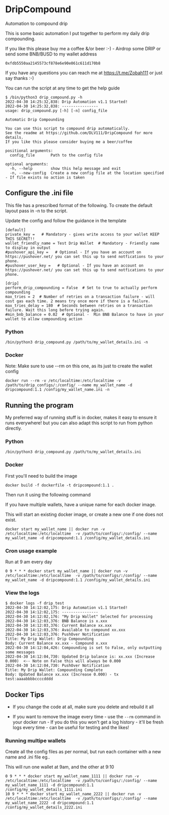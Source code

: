 # DripCompound
Automation to compound drip

This is some basic automation I put together to perform my daily drip compounding.

If you like this please buy me a coffee &/or beer :-) - Airdrop some DRIP or send some BNB/BUSD to my wallet address

`0xfdb5550aa2145573cf878e6e90e061c611d170b8`

If you have any questions you can reach me at https://t.me/Zobah111 or just say thanks :-)

You can run the script at any time to get the help guide

```
$ /bin/python3 drip_compound.py -h
2022-04-30 14:25:32,838: Drip Automation v1.1 Started!
2022-04-30 14:25:32,838: ----------------
usage: drip_compound.py [-h] [-n] config_file

Automatic Drip Compounding

You can use this script to compound drip automatically.
See the readme at https://github.com/DLV111/DripCompound for more details.
If you like this please consider buying me a beer/coffee

positional arguments:
  config_file       Path to the config file

optional arguments:
  -h, --help        show this help message and exit
  -n, --new-config  Create a new config file at the location specified - If file exists no action is taken
```

## Configure the .ini file

This file has a prescribed format of the following. To create the default layout pass in -n to the script.

Update the config and follow the guidance in the template

```
[default]
private_key =   # Mandatory - gives write access to your wallet KEEP THIS SECRET!!
wallet_friendly_name = Test Drip Wallet  # Mandatory - Friendly name to display in output
#pushover_api_key =   # Optional - If you have an account on https://pushover.net/ you can set this up to send notfications to your phone.
#pushover_user_key =   # Optional - If you have an account on https://pushover.net/ you can set this up to send notfications to your phone.

[drip]
perform_drip_compounding = False  # Set to true to actually perform compounding
max_tries = 2  # Number of retries on a transaction failure - will cost gas each time. 2 means try once more if there is a failure.
max_tries_delay = 180  # Seconds between retries on a transaction failure. Wait this long before trying again.
#min_bnb_balance = 0.02  # Optional -  Min BNB Balance to have in your wallet to allow compounding action
```

### Python

```
/bin/python3 drip_compound.py /path/to/my_wallet_details.ini -n
```

### Docker

Note: Make sure to use --rm on this one, as its just to create the wallet config

```
docker run --rm -v /etc/localtime:/etc/localtime -v /path/to/drip_configs/:/config/ --name my_wallet_name -d dripcompound:1.1 /config/my_wallet_name.ini -n
```

## Running the program

My preferred way of running stuff is in docker, makes it easy to ensure it runs everywhere! but you can also adapt this script to run from python directly.

### Python

```
/bin/python3 drip_compound.py /path/to/my_wallet_details.ini
```

### Docker

First you'll need to build the image

```
docker build -f dockerfile -t dripcompound:1.1 .
```

Then run it using the following command

If you have multiple wallets, have a unique name for each docker image.

This will start an existing docker image, or create a new one if one does not exist.

```
docker start my_wallet_name || docker run -v /etc/localtime:/etc/localtime  -v /path/to/configs/:/config/ --name my_wallet_name -d dripcompound:1.1 /config/my_wallet_details.ini
```

### Cron usage example

Run at 9 am every day

```
0 9 * * * docker start my_wallet_name || docker run -v /etc/localtime:/etc/localtime  -v /path/to/configs/:/config/ --name my_wallet_name -d dripcompound:1.1 /config/my_wallet_details.ini
```

### View the logs

```
$ docker logs -f drip_test
2022-04-30 14:12:02,175: Drip Automation v1.1 Started!
2022-04-30 14:12:02,175: ----------------
2022-04-30 14:12:02,176: "My Drip Wallet" Selected for processing
2022-04-30 14:12:03,376: BNB Balance is x.xxx
2022-04-30 14:12:03,376: Current Balance xx.xxx
2022-04-30 14:12:03,376: Available to compound xx.xxx
2022-04-30 14:12:03,376: PushOver Notification
Title: My Drip Wallet: Drip Compounding
Body: Current Balance xx.xxx - Compound x.xxx
2022-04-30 14:12:04,426: Compounding is set to False, only outputting some messages
2022-04-30 14:12:04,730: Updated Drip balance is: xx.xxx (Increase 0.000)  <-- Note on False this will always be 0.000
2022-04-30 14:12:04,730: PushOver Notification
Title: My Drip Wallet: Compounding Complete
Body: Updated Balance xx.xxx (Increase 0.000) - tx test:aaaabbbbccccdddd
```

## Docker Tips

* If you change the code at all, make sure you delete and rebuild it all

* If you want to remove the image every time - use the ``--rm`` command in your docker run - If you do this you won't get a log history - it'll be fresh logs every time - can be useful for testing and the likes!

### Running multipe wallets

Create all the config files as per normal, but run each container with a new name and .ini file eg..

This will run one wallet at 9am, and the other at 9:10

```
0 9 * * * docker start my_wallet_name_1111 || docker run -v /etc/localtime:/etc/localtime  -v /path/to/configs/:/config/ --name my_wallet_name_1111 -d dripcompound:1.1 /config/my_wallet_details_1111.ini
10 9 * * * docker start my_wallet_name_2222 || docker run -v /etc/localtime:/etc/localtime  -v /path/to/configs/:/config/ --name my_wallet_name_2222 -d dripcompound:1.1 /config/my_wallet_details_2222.ini
```
